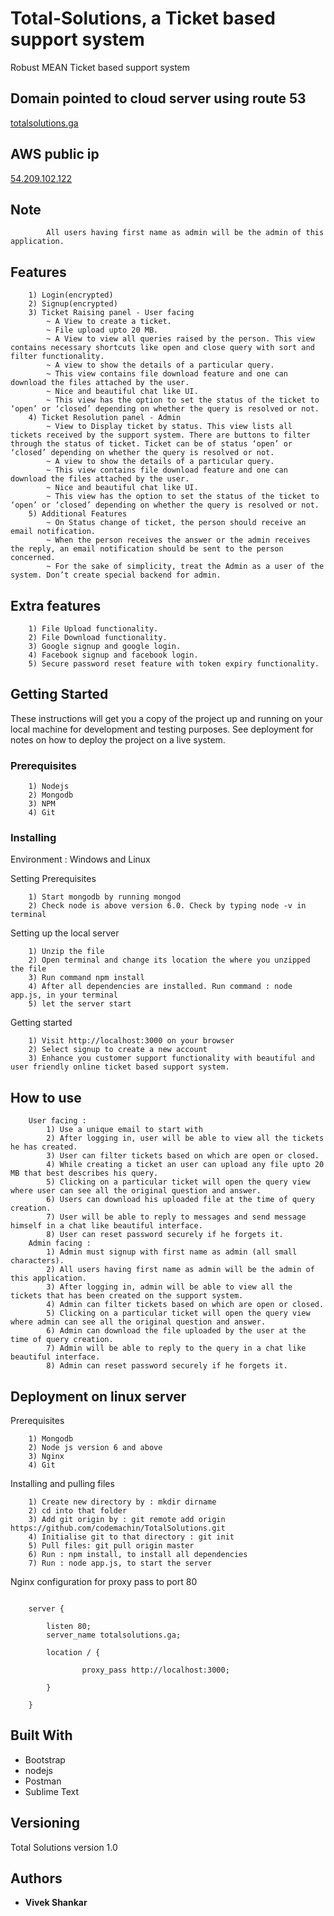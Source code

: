 # Total-Solutions, a Ticket based support system

Robust MEAN Ticket based support system

## Domain pointed to cloud server using route 53

[totalsolutions.ga](http://totalsolutions.ga "Ticket based support app")

## AWS public ip

[54.209.102.122](http://54.209.102.122/ "Ticket based support app")

## Note
```
		All users having first name as admin will be the admin of this application.
```

## Features

		1) Login(encrypted)
		2) Signup(encrypted)
		3) Ticket Raising panel - User facing 
			~ A View to create a ticket.
			~ File upload upto 20 MB.
			~ A View to view all queries raised by the person. This view contains necessary shortcuts like open and close query with sort and filter functionality.
			~ A view to show the details of a particular query.
			~ This view contains file download feature and one can download the files attached by the user.
			~ Nice and beautiful chat like UI.
			~ This view has the option to set the status of the ticket to ‘open’ or ‘closed’ depending on whether the query is resolved or not. 
		4) Ticket Resolution panel - Admin
			~ View to Display ticket by status. This view lists all tickets received by the support system. There are buttons to filter through the status of ticket. Ticket can be of status ‘open’ or ‘closed’ depending on whether the query is resolved or not.
			~ A view to show the details of a particular query.
			~ This view contains file download feature and one can download the files attached by the user.
			~ Nice and beautiful chat like UI.
			~ This view has the option to set the status of the ticket to ‘open’ or ‘closed’ depending on whether the query is resolved or not.
		5) Additional Features
			~ On Status change of ticket, the person should receive an email notification.
			~ When the person receives the answer or the admin receives the reply, an email notification should be sent to the person concerned.
			~ For the sake of simplicity, treat the Admin as a user of the system. Don’t create special backend for admin.

## Extra features

		1) File Upload functionality.
		2) File Download functionality.
		3) Google signup and google login.
		4) Facebook signup and facebook login.
		5) Secure password reset feature with token expiry functionality.	

## Getting Started

These instructions will get you a copy of the project up and running on your local machine for development and testing purposes. See deployment for notes on how to deploy the project on a live system.

### Prerequisites

		1) Nodejs
		2) Mongodb
		3) NPM
		4) Git

### Installing

Environment : Windows and Linux

Setting Prerequisites

```
	1) Start mongodb by running mongod
	2) Check node is above version 6.0. Check by typing node -v in terminal
```

Setting up the local server

```
	1) Unzip the file
	2) Open terminal and change its location the where you unzipped the file
	3) Run command npm install
	4) After all dependencies are installed. Run command : node app.js, in your terminal
	5) let the server start
```

Getting started

```
	1) Visit http://localhost:3000 on your browser
	2) Select signup to create a new account
	3) Enhance you customer support functionality with beautiful and user friendly online ticket based support system.
```

## How to use

```
	User facing :
		1) Use a unique email to start with
		2) After logging in, user will be able to view all the tickets he has created.
		3) User can filter tickets based on which are open or closed.
		4) While creating a ticket an user can upload any file upto 20 MB that best describes his query. 
		5) Clicking on a particular ticket will open the query view where user can see all the original question and answer.
		6) Users can download his uploaded file at the time of query creation.
		7) User will be able to reply to messages and send message himself in a chat like beautiful interface.
		8) User can reset password securely if he forgets it.
	Admin facing :
		1) Admin must signup with first name as admin (all small characters).
		2) All users having first name as admin will be the admin of this application.
		3) After logging in, admin will be able to view all the tickets that has been created on the support system.
		4) Admin can filter tickets based on which are open or closed. 
		5) Clicking on a particular ticket will open the query view where admin can see all the original question and answer.
		6) Admin can download the file uploaded by the user at the time of query creation.
		7) Admin will be able to reply to the query in a chat like beautiful interface.
		8) Admin can reset password securely if he forgets it.
```



## Deployment on linux server

Prerequisites

```
	1) Mongodb
	2) Node js version 6 and above
	3) Nginx
	4) Git
```

Installing and pulling files

```
	1) Create new directory by : mkdir dirname
	2) cd into that folder
	3) Add git origin by : git remote add origin https://github.com/codemachin/TotalSolutions.git
	4) Initialise git to that directory : git init
	5) Pull files: git pull origin master  
	6) Run : npm install, to install all dependencies
	7) Run : node app.js, to start the server
```

Nginx configuration for proxy pass to port 80

```

	server {

	    listen 80;
	    server_name totalsolutions.ga;

	    location / {

	            proxy_pass http://localhost:3000;

	    }

	}

```

## Built With

* Bootstrap
* nodejs
* Postman
* Sublime Text

## Versioning

Total Solutions version 1.0

## Authors

* **Vivek Shankar** 